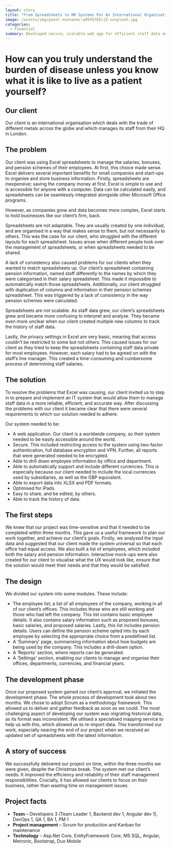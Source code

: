 ```yaml
---
layout: story
title: "From Spreadsheets to HR Systems For An International Organisation"
image: /assets/img/pavel-neznanov-w95Fb7EEcjE-unsplash.jpg
categories:
  - Financial
summary: Developed secure, scalable web app for efficient staff data management.
---
```


# How can you truly understand the burden of disease unless you know what it is like to live as a patient yourself?

## Our client
Our client is an international organisation which deals with the trade of different metals across the globe and which manages its staff from their HQ in London.  

## The problem
Our client was using Excel spreadsheets to manage the salaries, bonuses, and pension schemes of their employees. At first, this choice made sense. Excel delivers several important benefits for small companies and start-ups to organise and store business information. Firstly, spreadsheets are inexpensive; saving the company money at first. Excel is simple to use and is accessible for anyone with a computer. Data can be calculated easily, and spreadsheets can be seamlessly integrated alongside other Microsoft Office programs. 

However, as companies grow and data becomes more complex, Excel starts to hold businesses like our client’s firm, back.

Spreadsheets are not adaptable. They are usually created by one individual, and are organised in a way that makes sense to them, but not necessarily to others. This was the case for our client, who struggled with the different layouts for each spreadsheet. Issues arose when different people took over the management of spreadsheets, or when spreadsheets needed to be shared.

A lack of consistency also caused problems for our clients when they wanted to match spreadsheets up. Our client’s spreadsheet containing pension information, named staff differently to the names by which they were categorised in their salary spreadsheet. This made it impossible to automatically match those spreadsheets. Additionally, our client struggled with duplication of columns and information in their pension schemes spreadsheet. This was triggered by a lack of consistency in the way pension schemes were calculated. 

Spreadsheets are not scalable. As staff data grew, our client’s spreadsheets grew and became more confusing to interpret and analyse. They became even more unclear when our client created multiple new columns to track the history of staff data.

Lastly, the privacy settings in Excel are very basic, meaning that access couldn’t be restricted to some but not others. This caused issues for our client as they tried to keep the spreadsheets containing staff data private for most employees. However, each salary had to be agreed on with the staff’s line manager. This created a time-consuming and cumbersome process of determining staff salaries. 


## The solution
To resolve the problems that Excel was causing, our client invited us to step in to prepare and implement an IT system that would allow them to manage staff data in a more reliable, efficient, and accurate way. After discussing the problems with our client it became clear that there were several requirements to which our solution needed to adhere. 

Our system needed to be:

- A web application. Our client is a worldwide company, so their system needed to be easily accessible around the world.
- Secure. This included restricting access to the system using two-factor authentication, full database encryption and VPN. Further, all reports that were generated needed to be encrypted.
- Able to drill down employee information by office and department.
- Able to automatically support and include different currencies. This is especially because our client needed to include the local currencies used by subsidiaries, as well as the GBP equivalent. 
- Able to export data into XLSX and PDF formats.
- Optimised for iPads.
- Easy to share, and be edited, by others.
- Able to track the history of data.

## The first steps
We knew that our project was time-sensitive and that it needed to be completed within three months. This gave us a useful framework to plan our work together, and achieve our client’s goals. Firstly, we analysed the input data and suggested that our client made the system universal so that each office had equal access. We also built a list of employees, which included both the salary and pension information. Interactive mock-ups were also created for our client to visualise what the UX would look like, ensure that the solution would meet their needs and that they would be satisfied.

## The design
We divided our system into some modules. These include:

- The employee list; a list of all employees of the company, working in all of our client’s offices. This includes those who are still working and those who had left the company.
This list contains basic employee details. It also contains salary information such as proposed bonuses, basic salaries, and proposed salaries. Lastly, this list includes pension details. Users can define the pension scheme opted into by each employee by selecting the appropriate choice from a predefined list.
- A ‘Summary’ page, summarising information about how budgets are being used by the company. This includes a drill-down option.
- A ‘Reports’ section, where reports can be generated. 
- A ‘Settings’ section, enabling our clients to manage and organise their offices, departments, currencies, and financial years.

## The development phase
Once our proposed system gained our client’s approval, we initiated the development phase. The whole process of development took about two months. We chose to adopt Scrum as a methodology framework. This allowed us to deliver and gather feedback as soon as we could. The most challenging aspect of developing our system was migrating historical data, as its format was inconsistent. We utilised a specialised mapping service to help us with this, which allowed us to re-import data. This transformed our work, especially nearing the end of our project when we received an updated set of spreadsheets with the latest information.

## A story of success
We successfully delivered our project on time, within the three months we were given, despite the Christmas break. The system met our client’s needs. It improved the efficiency and reliability of their staff management responsibilities. Crucially, it has allowed our clients to focus on their business, rather than wasting time on management issues.

## Project facts
- **Team** – Developers 3 (Team Leader 1, Backend dev 1, Angular dev 1), DevOps 1, QA 1, BA 1, PM 1
- **Project management** – Scrum for production and Kanban for maintenance
- **Technology** – Asp.Net Core, EntityFramework Core, MS SQL, Angular, Metronic, Bootstrap, Duo Mobile
